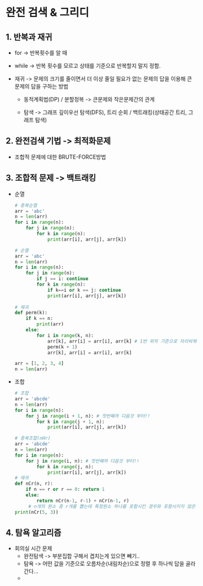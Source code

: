 # 완전 검색 & 그리디

## 1. 반복과 재귀

- for -> 반복횟수를 알 때

- while -> 반복 횟수를 모르고 상태를 기준으로 반복할지 말지 정함.

- 재귀 -> 문제의 크기를 줄이면서 더 이상 줄일 필요가 없는 문제의 답을 이용해 큰 문제의 답을 구하는 방법

  - 동적계획법(DP) / 분할정복 -> 큰문제와 작은문제간의 관계

  - 탐색 -> 그래프 깊이우선 탐색(DFS), 트리 순회 / 백트래킹(상태공간 트리, 그래프 탐색)

    

## 2. 완전검색 기법 -> 최적화문제

- 조합적 문제에 대한 BRUTE-FORCE방법

### 

## 3. 조합적 문제 -> 백트래킹

- 순열

  ```python
  # 중복순열
  arr = 'abc'
  n = len(arr)
  for i in range(n):
      for j in range(n):
          for k in range(n):
              print(arr[i], arr[j], arr[k])
  
  # 순열
  arr = 'abc'
  n = len(arr)
  for i in range(n):
      for j in range(n):
          if j == i: continue
          for k in range(n):
              if k==i or k == j: continue
              print(arr[i], arr[j], arr[k])
              
  # 재귀
  def perm(k):
      if k == n:
          print(arr)
      else:
          for i in range(k, n):
              arr[k], arr[i] = arr[i], arr[k] # 1번 위치 기준으로 자리바꿔감..
              perm(k + 1)
              arr[k], arr[i] = arr[i], arr[k]
  
  arr = [1, 2, 3, 4]
  n = len(arr)
  ```

- 조합

  ```python
  # 조합
  arr = 'abcde'
  n = len(arr)
  for i in range(n):
      for j in range(i + 1, n): # 첫번째꺼 다음것 부터!!
          for k in range(j + 1, n):
              print(arr[i], arr[j], arr[k])
  
  # 중복조합(nHr)
  arr = 'abcde'
  n = len(arr)
  for i in range(n):
      for j in range(i, n): # 첫번째꺼 다음것 부터!!
          for k in range(j, n):
              print(arr[i], arr[j], arr[k])
  # 재귀
  def nCr(n, r):
      if n == r or r == 0: return 1
      else:
          return nCr(n-1, r-1) + nCr(n-1, r)
       # n개의 원소 중 r개를 뽑는데 특정원소 하나를 포함시킨 경우와 포함시키지 않은 경우를 더한다.
  print(nCr(5, 3))
  ```

  

## 4. 탐욕 알고리즘

- 회의실 시간 문제
  - 완전탐색 -> 부분집합 구해서 겹치는게 있으면 빼기..
  - 탐욕 -> 어떤 값을 기준으로 오름차순(내림차순)으로 정렬 후 하나씩 답을 골라간다...
  - 